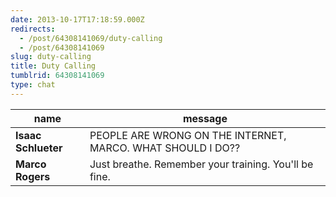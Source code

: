 ```yaml
---
date: 2013-10-17T17:18:59.000Z
redirects:
  - /post/64308141069/duty-calling
  - /post/64308141069
slug: duty-calling
title: Duty Calling
tumblrid: 64308141069
type: chat
---
```

|name|message|
|-----|-----|
| **Isaac Schlueter** | PEOPLE ARE WRONG ON THE INTERNET, MARCO.  WHAT SHOULD I DO?? |
| **Marco Rogers** | Just breathe. Remember your training. You'll be fine. |
